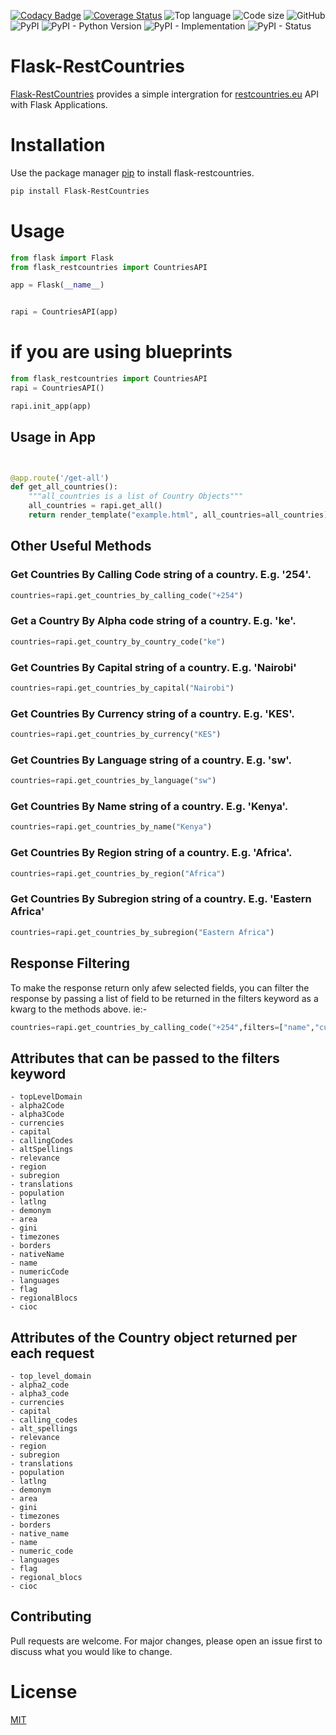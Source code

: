 [![Codacy Badge](https://api.codacy.com/project/badge/Grade/95668732c0014077abf06e7826c1becf)](https://www.codacy.com/manual/allansifuna/Flask-RestCountries?utm_source=github.com&amp;utm_medium=referral&amp;utm_content=allansifuna/Flask-RestCountries&amp;utm_campaign=Badge_Grade)
[![Coverage Status](https://coveralls.io/repos/github/allansifuna/Flask-RestCountries/badge.svg?branch=main)](https://coveralls.io/github/allansifuna/Flask-RestCountries?branch=main)
![Top language](https://img.shields.io/github/languages/top/allansifuna/Flask-RestCountries)
![Code size](https://img.shields.io/github/languages/code-size/allansifuna/Flask-RestCountries?color=dark-green)
![GitHub](https://img.shields.io/github/license/allansifuna/Flask-RestCountries?color=dark-green)
![PyPI](https://img.shields.io/pypi/v/Flask-RestCountries)
![PyPI - Python Version](https://img.shields.io/pypi/pyversions/Flask-RestCountries?color=dark-green)
![PyPI - Implementation](https://img.shields.io/pypi/implementation/Flask-RestCountries?color=blue)
![PyPI - Status](https://img.shields.io/pypi/status/Flask-RestCountries)
# Flask-RestCountries
[Flask-RestCountries](https://pypi.org/project/Flask-RestCountries/) provides a simple intergration for [restcountries.eu](https://restcountries.eu) API with Flask Applications.

# Installation

Use the package manager [pip](https://pip.pypa.io/en/stable/) to install flask-restcountries.

```bash
pip install Flask-RestCountries
```

# Usage

```python
from flask import Flask
from flask_restcountries import CountriesAPI

app = Flask(__name__)


rapi = CountriesAPI(app)
```


# if you are using blueprints
```python
from flask_restcountries import CountriesAPI
rapi = CountriesAPI()

rapi.init_app(app)
```

## Usage in App
```python


@app.route('/get-all')
def get_all_countries():
    """all_countries is a list of Country Objects"""
    all_countries = rapi.get_all()
    return render_template("example.html", all_countries=all_countries)


```

## Other Useful Methods

### Get Countries By Calling Code string of a country. E.g. '254'.
```python
countries=rapi.get_countries_by_calling_code("+254")
```

### Get a Country By Alpha code string of a country. E.g. 'ke'.
```python
countries=rapi.get_country_by_country_code("ke")
```

### Get Countries By Capital string of a country. E.g. 'Nairobi'
```python
countries=rapi.get_countries_by_capital("Nairobi")
```

### Get Countries By Currency string of a country. E.g. 'KES'.
```python
countries=rapi.get_countries_by_currency("KES")
```

### Get Countries By Language string of a country. E.g. 'sw'.
```python
countries=rapi.get_countries_by_language("sw")
```

### Get Countries By Name string of a country. E.g. 'Kenya'.
```python
countries=rapi.get_countries_by_name("Kenya")
```

### Get Countries By Region string of a country. E.g. 'Africa'.
```python
countries=rapi.get_countries_by_region("Africa")
```

### Get Countries By Subregion string of a country. E.g. 'Eastern Africa'
```python
countries=rapi.get_countries_by_subregion("Eastern Africa")
```

## Response Filtering
To make the response return only afew selected fields, you can filter the response by passing a list
of field to be returned in the filters keyword as a kwarg to the methods above. ie:-

```python
countries=rapi.get_countries_by_calling_code("+254",filters=["name","currencies","capital"])
```

## Attributes that can be passed to the filters keyword
    - topLevelDomain
    - alpha2Code
    - alpha3Code
    - currencies
    - capital
    - callingCodes
    - altSpellings
    - relevance
    - region
    - subregion
    - translations
    - population
    - latlng
    - demonym
    - area
    - gini
    - timezones
    - borders
    - nativeName
    - name
    - numericCode
    - languages
    - flag
    - regionalBlocs
    - cioc


## Attributes of the Country object returned per each request
    - top_level_domain
    - alpha2_code
    - alpha3_code
    - currencies
    - capital
    - calling_codes
    - alt_spellings
    - relevance
    - region
    - subregion
    - translations
    - population
    - latlng
    - demonym
    - area
    - gini
    - timezones
    - borders
    - native_name
    - name
    - numeric_code
    - languages
    - flag
    - regional_blocs
    - cioc

## Contributing
Pull requests are welcome. For major changes, please open an issue first to discuss what you would like to change.


# License
[MIT](https://github.com/allansifuna/Flask-RestCountries/blob/main/LICENSE)
